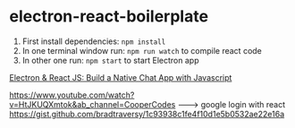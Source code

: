 # electron-react-boilerplate

1. First install dependencies: `npm install` </br>
2. In one terminal window run: `npm run watch` to compile react code <br/>
3. In other one run: `npm start` to start Electron app

[Electron & React JS: Build a Native Chat App with Javascript
](https://www.udemy.com/course/electron-react-js-build-a-native-chat-app-with-javascript/?referralCode=F5BF439DB5494218B31C)

https://www.youtube.com/watch?v=HtJKUQXmtok&ab_channel=CooperCodes ---> google login with react
https://gist.github.com/bradtraversy/1c93938c1fe4f10d1e5b0532ae22e16a